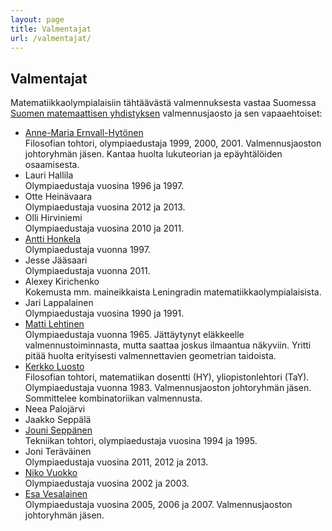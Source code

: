 ```yaml
---
layout: page
title: Valmentajat
url: /valmentajat/
---
```

## Valmentajat

Matematiikkaolympialaisiin tähtäävästä valmennuksesta vastaa Suomessa
[Suomen matemaattisen yhdistyksen][smy] valmennusjaosto ja sen vapaaehtoiset:

*  [Anne-Maria Ernvall-Hytönen][ameh]<br/>
   Filosofian tohtori, olympiaedustaja 1999, 2000, 2001.
   Valmennusjaoston johtoryhmän jäsen. Kantaa huolta lukuteorian ja epäyhtälöiden osaamisesta.
*  Lauri Hallila<br/> Olympiaedustaja vuosina 1996 ja 1997.
*  Otte Heinävaara<br/> Olympiaedustaja vuosina 2012 ja 2013.
*  Olli Hirviniemi<br/>Olympiaedustaja vuosina 2010 ja 2011.
*  [Antti Honkela][ahonkela]<br/> Olympiaedustaja vuonna 1997.
*  Jesse Jääsaari<br/>Olympiaedustaja vuonna 2011.
*  Alexey Kirichenko<br/>
   Kokemusta mm. maineikkaista Leningradin matematiikkaolympialaisista.
*  Jari Lappalainen<br/> Olympiaedustaja vuosina 1990 ja 1991.
*  [Matti Lehtinen][matti]<br/>
   Olympiaedustaja vuonna 1965. Jättäytynyt eläkkeelle valmennustoiminnasta, mutta saattaa joskus ilmaantua näkyviin.
   Yritti pitää huolta erityisesti valmennettavien geometrian taidoista.
*  [Kerkko Luosto][kluosto]<br/>
   Filosofian tohtori, matematiikan dosentti (HY), yliopistonlehtori (TaY).
   Olympiaedustaja vuonna 1983. Valmennusjaoston johtoryhmän jäsen.
   Sommittelee kombinatoriikan valmennusta.
*  Neea Palojärvi
*  Jaakko Seppälä
*  [Jouni Seppänen][jks]<br/> Tekniikan tohtori, olympiaedustaja vuosina 1994 ja 1995.
*  Joni Teräväinen<br/> Olympiaedustaja vuosina 2011, 2012 ja 2013.
*  [Niko Vuokko][ntvuok]<br/> Olympiaedustaja vuosina 2002 ja 2003.
*  [Esa Vesalainen][evvesala]<br/>
   Olympiaedustaja vuosina 2005, 2006 ja 2007. Valmennusjaoston johtoryhmän jäsen.

[smy]: http://www.matemaattinenyhdistys.fi/
[ameh]: http://www.helsinki.fi/~ernvall/
[ahonkela]: http://www.iki.fi/ahonkela/
[matti]: http://www.elisanet.fi/matti.t.Lehtinen
[kluosto]: http://www.helsinki.fi/%7Ekluosto/
[jks]: http://www.iki.fi/jks/
[ntvuok]: http://www.cis.hut.fi/ntvuok/
[evvesala]: http://esavesalainen.fi
